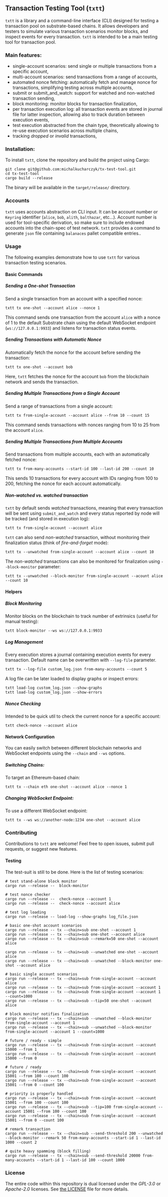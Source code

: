## Transaction Testing Tool (`txtt`)

`txtt` is a library and a command-line interface (CLI) designed for testing a transaction pool on substrate-based chains. It allows developers and testers to simulate various transaction scenarios monitor blocks, and inspect events for every transaction. `txtt` is intended to be a main testing tool for transaction pool.

### Main features:
- single-account scenarios: send single or multiple transactions from a specific account,
- multi-account scenarios: send transactions from a range of accounts,
- automated nonce fetching: automatically fetch and manage nonce for transactions, simplifying testing across multiple accounts,
- submit or submit_and_watch: support for watched and non-watched transaction sending,
- block monitoring: monitor blocks for transaction finalization,
- per transaction execution log: all transaction events are stored in journal file for latter inspection, allowing also to track duration between execution events,
- test execution abstracted from the chain type, theoretically allowing to re-use execution scenarios across multiple chains,
- tracking *dropped* or *invalid* transactions,

### Installation:

To install `txtt`, clone the repository and build the project using Cargo:
```
git clone git@github.com:michalkucharczyk/tx-test-tool.git
cd tx-test-tool
cargo build --release
```

The binary will be available in the `target/release/` directory.

### Accounts
`txtt` uses accounts abstraction on CLI input. It can be account number or `Keyring` identifier (`alice`, `bob`, `alith`, `balthazar`, etc...).
Account number is used for tool-specific derivation, so make sure to include endowed accounts into the chain-spec of test network. `txtt` provides a command to generate `json` file containing `balanaces` pallet compatible entries..

### Usage

The following examples demonstrate how to use `txtt` for various transaction testing scenarios.

#### Basic Commands

##### Sending a One-shot Transaction

Send a single transaction from an account with a specified nonce:
```
txtt tx one-shot --account alice --nonce 1
```

This command sends one transaction from the account `alice` with a nonce of 1 to the default Substrate chain using the default WebSocket endpoint (`ws://127.0.0.1:9933`) and listens for transaction status events.

##### Sending Transactions with Automatic Nonce

Automatically fetch the nonce for the account before sending the transaction:
```
txtt tx one-shot --account bob
```

Here, `txtt` fetches the nonce for the account `bob` from the blockchain network and sends the transaction.

##### Sending Multiple Transactions from a Single Account

Send a range of transactions from a single account:

```
txtt tx from-single-account --account alice --from 10 --count 15
```

This command sends transactions with nonces ranging from 10 to 25 from the account `alice`.

##### Sending Multiple Transactions from Multiple Accounts

Send transactions from multiple accounts, each with an automatically fetched nonce:

```
txtt tx from-many-accounts --start-id 100 --last-id 200 --count 10
```

This sends 10 transactions for every account with IDs ranging from 100 to 200, fetching the nonce for each account automatically.

##### *Non-watched* vs. *watched* transaction


`txtt` by default sends *watched* transactions, meaning that every transaction will be sent using `submit_and_watch` and every status reported by node will be tracked (and stored in execution log):
```
txtt tx from-single-account --account alice
```

`txtt` can also send *non-watched* transaction, without monitoring their finalization status (think of *fire-and-forget* mode):
```
txtt tx --unwatched from-single-account --account alice --count 10
```

The *non-watched* transactions can also be monitored for finalization using `--block-monitor` parameter:
```
txtt tx --unwatched --block-monitor from-single-account --acount alice --count 10
```



#### Helpers

##### Block Monitoring

Monitor blocks on the blockchain to track number of extrinsics (useful for manual testing):

```
txtt block-monitor --ws ws://127.0.0.1:9933
```

##### Log Management

Every execution stores a journal containing execution events for every transaction. Default name can be overwritten with `--log-file` parameter.

```
txtt tx --log-file custom_log.json from-many-accounts --count 5
```

A log file can be later loaded to display graphs or inspect errors:

```
txtt load-log custom_log.json --show-graphs
txtt load-log custom_log.json --show-errors
```

##### Nonce Checking

Intended to be quick util to check the current nonce for a specific account:

```
txtt check-nonce --account alice
```


#### Network Configuration

You can easily switch between different blockchain networks and WebSocket endpoints using the `--chain` and `--ws` options.

##### Switching Chains:

To target an Ethereum-based chain:
```
txtt tx --chain eth one-shot --account alice --nonce 1
```
##### Changing WebSocket Endpoint:

To use a different WebSocket endpoint:
```
txtt tx --ws ws://another-node:1234 one-shot --account alice
```


### Contributing

Contributions to `txtt` are welcome! Feel free to open issues, submit pull requests, or suggest new features.

#### Testing
The test-suit is still to be done. Here is the list of testing scenarios:
```
# test stand-alone block monitor
cargo run --release --  block-monitor

# test nonce checker
cargo run --release --  check-nonce --account 1
cargo run --release --  check-nonce --account alice

# test log loading
cargo run --release -- load-log --show-graphs log_file.json

# basic one-shot account scenarios
cargo run --release -- tx --chain=sub one-shot --account 1
cargo run --release -- tx --chain=sub one-shot --account alice
cargo run --release -- tx --chain=sub --remark=50 one-shot --account alice

cargo run --release -- tx --chain=sub --unwatched one-shot --account alice
cargo run --release -- tx --chain=sub --unwatched --block-monitor one-shot --account alice

# basic single account scenarios
cargo run --release -- tx --chain=sub from-single-account --account alice
cargo run --release -- tx --chain=sub from-single-account --account 1
cargo run --release -- tx --chain=sub from-single-account --account 1 --count=1000
cargo run --release -- tx --chain=sub --tip=50 one-shot --account alice

# block monitor notifies finalization
cargo run --release -- tx --chain=sub --unwatched --block-monitor from-single-account --account 1
cargo run --release -- tx --chain=sub --unwatched --block-monitor from-single-account --account 1 --count=1000

# future / ready - simple
cargo run --release -- tx --chain=sub from-single-account --account 15000 --from 1
cargo run --release -- tx --chain=sub from-single-account --account 15000 --from 0

# future / ready
cargo run --release -- tx --chain=sub from-single-account --account 15001 --from 100 --count 100
cargo run --release -- tx --chain=sub from-single-account --account 15001 --from 0 --count 100

# priority is properly handled
cargo run --release -- tx --chain=sub from-single-account --account 15001 --from 100 --count 100
cargo run --release -- tx --chain=sub --tip=100 from-single-account --account 15001 --from 100 --count 100
cargo run --release -- tx --chain=sub from-single-account --account 15001 --from 0 --count 100

# remark transaction
cargo run --release -- tx --chain=sub --send-threshold 200 --unwatched --block-monitor --remark 50 from-many-accounts --start-id 1 --last-id 1000 --count 2

# quite heavy spamming (block filling)
cargo run --release -- tx --chain=sub --send-threshold 20000 from-many-accounts --start-id 1 --last-id 100 --count 1000
```

### License

The entire code within this repository is dual licensed under the _GPL-3.0_ or _Apache-2.0_ licenses. See [the LICENSE](./LICENSE) file for more details.
